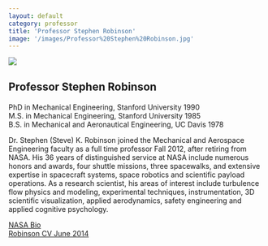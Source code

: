 ```yaml
---
layout: default
category: professor
title: 'Professor Stephen Robinson'
image: '/images/Professor%20Stephen%20Robinson.jpg'
---
```


<img src="{{ page.image }}">

<h2 class="team-title">Professor Stephen Robinson</h2>
<h4 class="team-position"></h4>
<p>PhD  in Mechanical Engineering, Stanford University 1990<br/>
M.S. in Mechanical Engineering, Stanford University 1985<br/>
B.S. in Mechanical and Aeronautical Engineering, UC Davis 1978</p>
<p>Dr. Stephen (Steve) K. Robinson joined the Mechanical and Aerospace Engineering faculty as a full time professor Fall 2012, after retiring from NASA. His 36 years of distinguished service at NASA include numerous honors and awards, four shuttle missions, three spacewalks, and extensive expertise in spacecraft systems, space robotics and scientific payload operations. As a research scientist, his areas of interest include turbulence flow physics and modeling, experimental techniques, instrumentation, 3D scientific visualization, applied aerodynamics, safety engineering and applied cognitive psychology.</p>
<p><a href="http://www.jsc.nasa.gov/Bios/htmlbios/robinson.html" target="_blank" title="NASA Bio">NASA Bio</a><br/>
<a href="/static/Robinson CV June 2014.pdf">Robinson CV June 2014</a></p>
<ul class="team-member-other-info"></ul>
